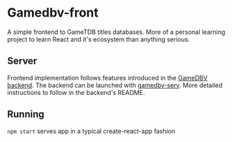# Gamedbv-front

A simple frontend to GameTDB titles databases. More of a personal learning project to learn React and it's ecosystem than anything serious.

## Server

Frontend implementation follows features introduced in the [GameDBV backend](https://github.com/sarpt/gamedbv).
The backend can be launched with [gamedbv-serv](https://github.com/sarpt/gamedbv/blob/master/cmd/gamedbv-serv/gamedbv_serv.go).
More detailed instructions to follow in the backend's README.

## Running

```npm start``` serves app in a typical create-react-app fashion
 
